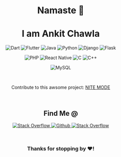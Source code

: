 <h1 align = 'center'>Namaste 🙏 </h1>
<h1 align = 'center'>I am Ankit Chawla </h1>

<p align = 'center'>
<img src="https://img.shields.io/badge/dart-%230175C2.svg?style=for-the-badge&amp;logo=dart&amp;logoColor=white" alt="Dart"> <img src="https://img.shields.io/badge/Flutter-%2302569B.svg?style=for-the-badge&amp;logo=Flutter&amp;logoColor=white" alt="Flutter"> <img src="https://img.shields.io/badge/java-%23ED8B00.svg?style=for-the-badge&amp;logo=java&amp;logoColor=white" alt="Java"> <img src="https://img.shields.io/badge/python-3670A0?style=for-the-badge&amp;logo=python&amp;logoColor=ffdd54" alt="Python"> <img src="https://img.shields.io/badge/django-%23092E20.svg?style=for-the-badge&amp;logo=django&amp;logoColor=white" alt="Django"> <img src="https://img.shields.io/badge/flask-%23000.svg?style=for-the-badge&amp;logo=flask&amp;logoColor=white" alt="Flask"><br>
</p>
<p align = 'center'> <img src="https://img.shields.io/badge/php-%23777BB4.svg?style=for-the-badge&amp;logo=php&amp;logoColor=white" alt="PHP"> <img src="https://img.shields.io/badge/react_native-%2320232a.svg?style=for-the-badge&amp;logo=react&amp;logoColor=%2361DAFB" alt="React Native"> <img src="https://img.shields.io/badge/c-%2300599C.svg?style=for-the-badge&amp;logo=c&amp;logoColor=white" alt="C"> <img src="https://img.shields.io/badge/c++-%2300599C.svg?style=for-the-badge&amp;logo=c%2B%2B&amp;logoColor=white" alt="C++"><br>
</p>

<p align = 'center'>
  <img src="https://img.shields.io/badge/mysql-%2300f.svg?style=for-the-badge&amp;logo=mysql&amp;logoColor=white" alt="MySQL"></p>
</p>
<br>
<p align = 'center'>Contribute to this awsome project: <a href = 'https://github.com/thechawla225/NIte-Mode/blob/master/README.md'>NITE MODE</a></p>
<br>
<h2 align = 'center'>Find Me @</h2>

<p align = 'center'><a href = "https://stackoverflow.com/users/11549120/ankit-chawla"><img src="https://img.shields.io/badge/-Stackoverflow-FE7A16?style=for-the-badge&amp;logo=stack-overflow&amp;logoColor=white" alt="Stack Overflow"></a><a href = "https://github.com/thechawla225"> <img src="https://img.shields.io/badge/github-%23121011.svg?style=for-the-badge&logo=github&logoColor=white" alt="Github"></a><a href = "https://www.linkedin.com/in/ankit-chawla-7839a7135/"> <img src="https://img.shields.io/badge/linkedin-%230077B5.svg?style=for-the-badge&logo=linkedin&logoColor=white" alt="Stack Overflow"></a></p></p>
</p>

<br>
<h3 align = 'center'>Thanks for stopping by ❤️!</h3>


